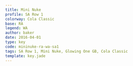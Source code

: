 ```yaml
---
title: Mini Nuke
profile: SA Row 1
colorway: Cola Classic
base: RA
legend: WA
author: baker
date: 2016-04-01
type: key
code: mininuke-ra-wa-sa1
tags: SA Row 1, Mini Nuke, Glowing One GB, Cola Classic
template: key.jade
---
```


<span class="more"> 

